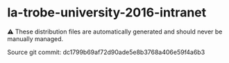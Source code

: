 # la-trobe-university-2016-intranet

:warning: These distribution files are automatically generated and should never be manually managed.

Source git commit: dc1799b69af72d90ade5e8b3768a406e59f4a6b3
